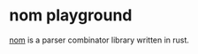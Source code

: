 # nom playground
[nom](https://github.com/rust-bakery/nom) is a parser combinator library written in rust.
